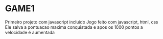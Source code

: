 # GAME1
Primeiro projeto com javascript incluido
Jogo feito com javascript, html, css
Ele salva a pontuacao maxima conquistada e apos os 1000 pontos a velocidade é aumentada
